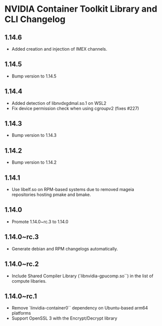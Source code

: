 # NVIDIA Container Toolkit Library and CLI Changelog

## 1.14.6
* Added creation and injection of IMEX channels.

## 1.14.5
* Bump version to 1.14.5

## 1.14.4
* Added detection of libnvdxgdmal.so.1 on WSL2
* Fix device permission check when using cgroupv2 (fixes #227)

## 1.14.3
* Bump version to 1.14.3

## 1.14.2
* Bump version to 1.14.2

## 1.14.1
* Use libelf.so on RPM-based systems due to removed mageia repositories hosting pmake and bmake.

## 1.14.0
* Promote 1.14.0~rc.3 to 1.14.0

## 1.14.0~rc.3
* Generate debian and RPM changelogs automatically.

## 1.14.0~rc.2
* Include Shared Compiler Library (`libnvidia-gpucomp.so``) in the list of compute libaries.

## 1.14.0~rc.1
* Remove `linvidia-container0`` dependency on Ubuntu-based arm64 platforms
* Support OpenSSL 3 with the Encrypt/Decrypt library
